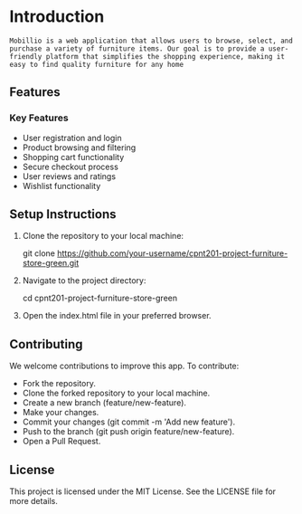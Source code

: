 # Introduction

    Mobillio is a web application that allows users to browse, select, and purchase a variety of furniture items. Our goal is to provide a user-friendly platform that simplifies the shopping experience, making it easy to find quality furniture for any home

## Features

### Key Features

- User registration and login
- Product browsing and filtering
- Shopping cart functionality
- Secure checkout process
- User reviews and ratings
- Wishlist functionality

## Setup Instructions

1. Clone the repository to your local machine:

   git clone <https://github.com/your-username/cpnt201-project-furniture-store-green.git>

2. Navigate to the project directory:

   cd cpnt201-project-furniture-store-green

3. Open the index.html file in your preferred browser.

## Contributing

We welcome contributions to improve this app. To contribute:

- Fork the repository.
- Clone the forked repository to your local machine.
- Create a new branch (feature/new-feature).
- Make your changes.
- Commit your changes (git commit -m 'Add new feature').
- Push to the branch (git push origin feature/new-feature).
- Open a Pull Request.

## License

This project is licensed under the MIT License. See the LICENSE file for more details.
